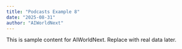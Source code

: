 ```yaml
---
title: "Podcasts Example 8"
date: "2025-08-31"
author: "AIWorldNext"
---
```

This is sample content for AIWorldNext. Replace with real data later.
